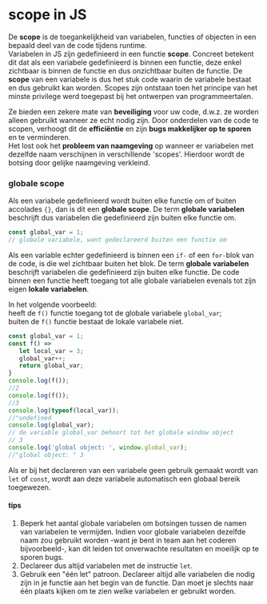 # scope in JS

De **scope** is de toegankelijkheid van variabelen, functies of objecten in een bepaald deel van de code tijdens runtime.   
Variabelen in JS zijn gedefinieerd in een functie **scope**. Concreet betekent dit dat als een variabele gedefinieerd is binnen een functie, deze enkel zichtbaar is binnen de functie en dus onzichtbaar buiten de functie. De **scope** van een variabele is dus het stuk code waarin de variabele bestaat en dus gebruikt kan worden. Scopes zijn ontstaan ​​toen het principe van het minste privilege werd toegepast bij het ontwerpen van programmeertalen.

Ze bieden een zekere mate van **beveiliging** voor uw code, d.w.z. ze worden alleen gebruikt wanneer ze echt nodig zijn. Door onderdelen van de code te scopen, verhoogt dit de **efficiëntie** en zijn **bugs makkelijker op te sporen** en te verminderen.   
Het lost ook het **probleem van naamgeving** op wanneer er variabelen met dezelfde naam verschijnen in verschillende 'scopes'. Hierdoor wordt de botsing door gelijke naamgeving verkleind.



### globale scope

Als een variabele gedefinieerd wordt buiten elke functie om of buiten accolades `{}`, dan is dit een **globale scope**. De term **globale variabelen** beschrijft dus variabelen die gedefinieerd zijn buiten elke functie om.

```javascript
const global_var = 1;
// globale variabele, want gedeclareerd buiten een functie om
```

Als een variable echter gedefinieerd is binnen een `if-` of een `for-`blok van de code, is die wel zichtbaar buiten het blok. De term **globale variabelen** beschrijft variabelen die gedefinieerd zijn buiten elke functie. De code binnen een functie heeft toegang tot alle globale variabelen evenals tot zijn eigen **lokale variabelen**.

In het volgende voorbeeld:  
heeft de `f()` functie toegang tot de globale variabele `global_var`;  
buiten de `f()` functie bestaat de lokale variabele niet.

```javascript
const global_var = 1;
const f() =>
   let local_var = 3;
   global_var++;
   return global_var;
}
console.log(f()); 
//2
console.log(f());
//3
console.log(typeof(local_var));
//"undefined
console.log(global_var);
// de variable global_var behoort tot het globale window object
// 3
console.log('global object: ', window.global_var);
//"global object: " 3
```

Als er bij het declareren van een variabele geen gebruik gemaakt wordt van `let` of `const`, wordt aan deze variabele automatisch een globaal bereik toegewezen.

#### tips

1. Beperk het aantal globale variabelen om botsingen tussen de namen van variabelen te vermijden. Indien voor globale variabelen dezelfde naam zou gebruikt worden -want je bent in team aan het coderen bijvoorbeeld-, kan dit leiden tot onverwachte resultaten en moeilijk op te sporen bugs.
2. Declareer dus altijd variabelen met de instructie `let`.
3. Gebruik een "één let" patroon. Declareer altijd alle variabelen die nodig zijn in je functie aan het begin van de functie. Dan moet je slechts naar één plaats kijken om te zien welke variabelen er gebruikt worden.

